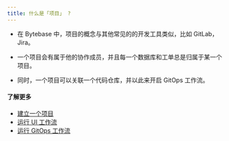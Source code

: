 ```yaml
---
title: 什么是「项目」 ?
---
```


- 在 Bytebase 中，项目的概念与其他常见的的开发工具类似，比如 GitLab，Jira。

- 一个项目会有属于他的协作成员，并且每一个数据库和工单总是归属于某一个项目。

- 同时，一个项目可以关联一个代码仓库，并以此来开启 GitOps 工作流。

#### 了解更多

- [建立一个项目](https://www.bytebase.com/docs/get-started/step-by-step/create-a-project)
- [运行 UI 工作流](https://www.bytebase.com/docs/get-started/step-by-step/change-schema)
- [运行 GitOps 工作流](https://www.bytebase.com/docs/vcs-integration/enable-gitops-workflow)
